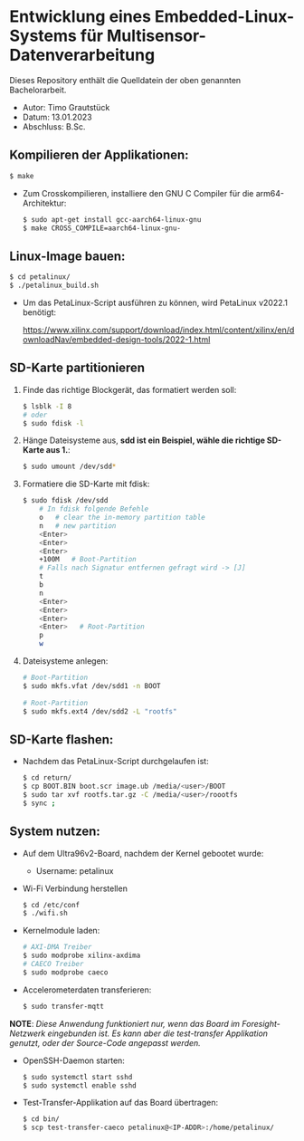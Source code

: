 # Entwicklung eines Embedded-Linux-Systems für Multisensor-Datenverarbeitung

Dieses Repository enthält die Quelldatein der oben genannten Bachelorarbeit.
- Autor: Timo Grautstück
- Datum: 13.01.2023
- Abschluss: B.Sc.

## Kompilieren der Applikationen:
```bash
$ make 
```

- Zum Crosskompilieren, installiere den GNU C Compiler für die arm64-Architektur:

    ```bash 
    $ sudo apt-get install gcc-aarch64-linux-gnu
    $ make CROSS_COMPILE=aarch64-linux-gnu-
    ```

## Linux-Image bauen:
```bash
$ cd petalinux/ 
$ ./petalinux_build.sh
```
- Um das PetaLinux-Script ausführen zu können, wird PetaLinux v2022.1 benötigt:

    https://www.xilinx.com/support/download/index.html/content/xilinx/en/downloadNav/embedded-design-tools/2022-1.html
## SD-Karte partitionieren
1.  Finde das richtige Blockgerät, das formatiert werden soll:

	```bash
	$ lsblk -I 8
	# oder
	$ sudo fdisk -l
	```
2.  Hänge Dateisysteme aus, **sdd ist ein Beispiel, wähle die richtige SD-Karte aus 1.**:
   
	```bash
	$ sudo umount /dev/sdd*
	```
3.  Formatiere die SD-Karte mit fdisk:
   
    ```bash
    $ sudo fdisk /dev/sdd
        # In fdisk folgende Befehle
        o   # clear the in-memory partition table
        n   # new partition
        <Enter>
        <Enter>
        <Enter>
        +100M   # Boot-Partition
        # Falls nach Signatur entfernen gefragt wird -> [J]
        t
        b
        n
        <Enter>
        <Enter>
        <Enter>
        <Enter>   # Root-Partition
        p
        w
	```
4.  Dateisysteme anlegen:

	```bash
	# Boot-Partition
    $ sudo mkfs.vfat /dev/sdd1 -n BOOT
		
	# Root-Partition
    $ sudo mkfs.ext4 /dev/sdd2 -L "rootfs"
	```


## SD-Karte flashen:
- Nachdem das PetaLinux-Script durchgelaufen ist:

    ```bash
    $ cd return/
    $ cp BOOT.BIN boot.scr image.ub /media/<user>/BOOT
    $ sudo tar xvf rootfs.tar.gz -C /media/<user>/roootfs
    $ sync ; 
    ```

## System nutzen:
- Auf dem Ultra96v2-Board, nachdem der Kernel gebootet wurde:
    - Username: petalinux
    
- Wi-Fi Verbindung herstellen
    ```bash
    $ cd /etc/conf
    $ ./wifi.sh
    ```
- Kernelmodule laden:
    ```bash
    # AXI-DMA Treiber
    $ sudo modprobe xilinx-axdima
    # CAECO Treiber
    $ sudo modprobe caeco
    ```

- Accelerometerdaten transferieren:
    ```bash
    $ sudo transfer-mqtt
    ```
 **NOTE**: *Diese Anwendung funktioniert nur, wenn das Board im Foresight-Netzwerk eingebunden ist. Es kann aber die test-transfer Applikation genutzt, oder der Source-Code angepasst werden.*
- OpenSSH-Daemon starten:
    ```bash
    $ sudo systemctl start sshd
    $ sudo systemctl enable sshd
    ```

- Test-Transfer-Applikation auf das Board übertragen:
    ```bash
    $ cd bin/
    $ scp test-transfer-caeco petalinux@<IP-ADDR>:/home/petalinux/
    ```

